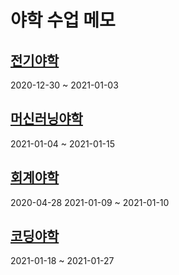# 야학 수업 메모

## [전기야학](./electricity/README.md)
2020-12-30 ~ 2021-01-03

## [머신러닝야학](./ml/README.md)
2021-01-04 ~ 2021-01-15

## [회계야학](./acc/README.md)
2020-04-28
2021-01-09 ~ 2021-01-10

## [코딩야학](./coding/README.md)
2021-01-18 ~ 2021-01-27
